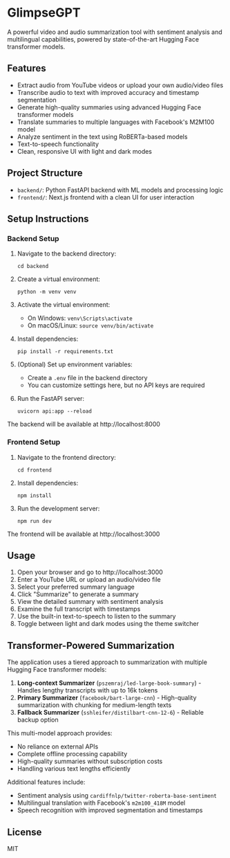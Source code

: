 # GlimpseGPT

A powerful video and audio summarization tool with sentiment analysis and multilingual capabilities, powered by state-of-the-art Hugging Face transformer models.

## Features

- Extract audio from YouTube videos or upload your own audio/video files
- Transcribe audio to text with improved accuracy and timestamp segmentation
- Generate high-quality summaries using advanced Hugging Face transformer models
- Translate summaries to multiple languages with Facebook's M2M100 model
- Analyze sentiment in the text using RoBERTa-based models
- Text-to-speech functionality
- Clean, responsive UI with light and dark modes

## Project Structure

- `backend/`: Python FastAPI backend with ML models and processing logic
- `frontend/`: Next.js frontend with a clean UI for user interaction

## Setup Instructions

### Backend Setup

1. Navigate to the backend directory:
   ```
   cd backend
   ```

2. Create a virtual environment:
   ```
   python -m venv venv
   ```

3. Activate the virtual environment:
   - On Windows: `venv\Scripts\activate`
   - On macOS/Linux: `source venv/bin/activate`

4. Install dependencies:
   ```
   pip install -r requirements.txt
   ```

5. (Optional) Set up environment variables:
   - Create a `.env` file in the backend directory
   - You can customize settings here, but no API keys are required

6. Run the FastAPI server:
   ```
   uvicorn api:app --reload
   ```

The backend will be available at http://localhost:8000

### Frontend Setup

1. Navigate to the frontend directory:
   ```
   cd frontend
   ```

2. Install dependencies:
   ```
   npm install
   ```

3. Run the development server:
   ```
   npm run dev
   ```

The frontend will be available at http://localhost:3000

## Usage

1. Open your browser and go to http://localhost:3000
2. Enter a YouTube URL or upload an audio/video file
3. Select your preferred summary language
4. Click "Summarize" to generate a summary
5. View the detailed summary with sentiment analysis
6. Examine the full transcript with timestamps 
7. Use the built-in text-to-speech to listen to the summary
8. Toggle between light and dark modes using the theme switcher

## Transformer-Powered Summarization

The application uses a tiered approach to summarization with multiple Hugging Face transformer models:

1. **Long-context Summarizer** (`pszemraj/led-large-book-summary`) - Handles lengthy transcripts with up to 16k tokens
2. **Primary Summarizer** (`facebook/bart-large-cnn`) - High-quality summarization with chunking for medium-length texts
3. **Fallback Summarizer** (`sshleifer/distilbart-cnn-12-6`) - Reliable backup option

This multi-model approach provides:
- No reliance on external APIs
- Complete offline processing capability
- High-quality summaries without subscription costs
- Handling various text lengths efficiently

Additional features include:
- Sentiment analysis using `cardiffnlp/twitter-roberta-base-sentiment`
- Multilingual translation with Facebook's `m2m100_418M` model
- Speech recognition with improved segmentation and timestamps

## License

MIT 